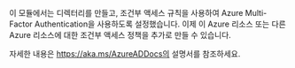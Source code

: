 이 모듈에서는 디렉터리를 만들고, 조건부 액세스 규칙을 사용하여 Azure Multi-Factor Authentication을 사용하도록 설정했습니다. 이제 이 Azure 리소스 또는 다른 Azure 리소스에 대한 조건부 액세스 정책을 추가로 만들 수 있습니다.

자세한 내용은 https://aka.ms/AzureADDocs의 설명서를 참조하세요.

